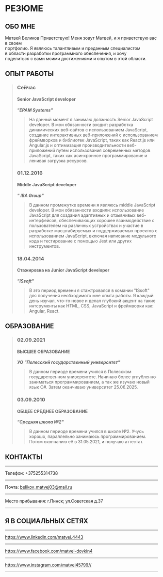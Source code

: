 # РЕЗЮМЕ #
## ОБО МНЕ ##
Матвей Беликов
Приветствую! Меня зовут Матвей, и я приветствую вас в своем<br> портфолио. Я являюсь талантливым и преданным специалистом <br> в области разработки программного обеспечения, и хочу <br> поделиться с вами моими достижениями и опытом в этой области.
## ОПЫТ РАБОТЫ ##
> ### Сейчас ###
> #### Senior JavaScript developer ####
> ***"EPAM Systems"***
>> На данный момент я занимаю должность Senior JavaScript developer. В мои обязанности входит: разработка динамических веб-сайтов с использованием JavaScript, cоздание интерактивных веб-приложений с использованием фреймворков и библиотек JavaScript, таких как React.js или Angular.js и оптимизация производительности веб-приложений путем использования современных методов JavaScript, таких как асинхронное программирование и ленивая загрузка ресурсов.
>> 
> ### 01.12.2016 ###
> #### Middle JavaScript developer ####
> ***" IBA Group"***
>> В данном промежутке времени я являюсь middle JavaScript developer. В мои обязанности входили: использование JavaScript для создания адаптивных и отзывчивых веб-интерфейсов, обеспечивающих хорошее взаимодействие с пользователем на различных устройствах и участие в разработке масштабируемых и поддерживаемых проектов с использованием JavaScript, включая написание модульного кода и тестирование с помощью Jest или других инструментов.
> ### 18.04.2014 ###
> #### Стажировка на Junior JavaScript developer ####
> ***"ISsoft"***
>> В это период времени я стажтровался в комании "ISsoft" для получения необходимого мне опыта работы. Я каждый день изучал, что-то новое и делал глубокий акцент на такие интсрументы как HTML, CSS, JavaScript и фреймворки как: Angular, React.
## ОБРАЗОВАНИЕ ##
> ### 02.09.2021 ###
> #### ВЫСШЕЕ ОБРАЗОВАНИЕ ####
> ***УО "Полесский государственный университет"***
>> В данном периоде времени учился в Полесском государственном университете. Начинаю более углубленно заниматься программированием, а так же изучаю новый язык С#. Затем оканчиваю университет 25.06.2025.
>> 
> ### 03.09.2010 ###
> #### ОБЩЕЕ СРЕДНЕЕ ОБРАЗОВАНИЕ ####
> ***"Средняя школа №2"***
>> В данном периоде времени учился в школе №2. Учусь хорошо, параллельно занимаюсь программированием. Потом окончанию её в 31.05.2021, и получаю аттестат.
## КОНТАКТЫ ##
***
Телефон: +375255314738
***
Почта: belikov_matvej03@mail.ru
***
Место прибывания: г.Пинск; ул.Советская д.37
***
## Я В СОЦИАЛЬНЫХ СЕТЯХ ##
***
https://www.linkedin.com/matvei.4443
***
https://www.facebook.com/matvei-dovkin4
***
https://www.instagram.com/matvei45799//
***
